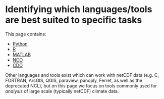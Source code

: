 # Identifying which languages/tools are best suited to specific tasks


This page contains:
- [Python](#python)
- [R](#r)
- [MATLAB](#matlab)
- [NCO](#nco-netcdf-operators)
- [CDO](#cdo-climate-data-operators)

Other languages and tools exist which can work with netCDF data (e.g. C, FORTRAN, ArcGIS, QGIS, paraview, panoply, Ferret, as well as the deprecated NCL), but on this page we focus on tools commonly used for *analysis* of large scale (typically netCDF) climate data.

